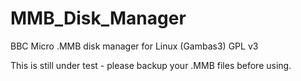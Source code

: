 # MMB_Disk_Manager
BBC Micro .MMB disk manager for Linux (Gambas3)
GPL v3

This is still under test - please backup your .MMB files before using.
